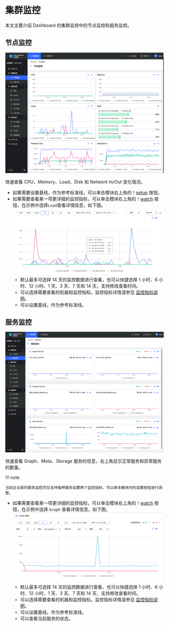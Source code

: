 # 集群监控

本文主要介绍 Dashboard 的集群监控中的节点监控和服务监控。

## 节点监控

![vertex](../figs/ds-002.png)

快速查看 CPU、Memory、Load、Disk 和 Network In/Out 变化情况。

- 如果需要设置基线，作为参考标准线，可以单击模块右上角的！[setup](../figs/Setup.png) 按钮。
- 如果需要查看某一项更详细的监控指标，可以单击模块右上角的！[watch](../figs/watch.png) 按钮，在示例中选择`Load`查看详情信息，如下图。
    ![load](../figs/ds-003.png)
  - 默认最多可选择 14 天的监控数据进行查看，也可以快捷选择 1 小时、6 小时、12 小时、1 天、3 天、7 天和 14 天，支持修改查看时间。
  - 可以选择需要查看的机器和监控指标。监控指标详情请参见 [监控指标说明](../7.monitor-parameter.md)。
  - 可以设置基线，作为参考标准线。

## 服务监控

![service](../figs/ds-004.png)

快速查看 Graph、Meta、Storage 服务的信息，右上角显示正常服务和异常服务的数量。

!!! note

    当前企业版的服务监控页仅支持每种服务设置两个监控指标，可以单击模块内的设置按钮进行调整。

- 如果需要查看某一项更详细的监控指标，可以单击模块右上角的！[watch](../figs/watch.png) 按钮，在示例中选择 `Graph` 查看详情信息，如下图。
   ![service](../figs/ds-005.png)
  - 默认最多可选择 14 天的监控数据进行查看，也可以快捷选择 1 小时、6 小时、12 小时、1 天、3 天、7 天和 14 天，支持修改查看时间。
  - 可以选择需要查看的机器和监控指标。监控指标详情请参见 [监控指标说明](../7.monitor-parameter.md)。
  - 可以设置基线，作为参考标准线。
  - 可以查看当前服务的状态。